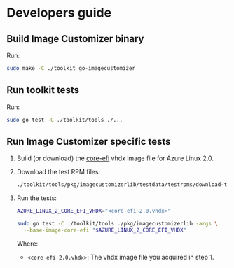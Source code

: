 # Developers guide

## Build Image Customizer binary

Run:

```bash
sudo make -C ./toolkit go-imagecustomizer
```

## Run toolkit tests

Run:

```bash
sudo go test -C ./toolkit/tools ./...
```

## Run Image Customizer specific tests

1. Build (or download) the
   [core-efi](https://github.com/microsoft/CBL-Mariner/blob/2.0/toolkit/imageconfigs/core-efi.json)
   vhdx image file for Azure Linux 2.0.

2. Download the test RPM files:

   ```bash
   ./toolkit/tools/pkg/imagecustomizerlib/testdata/testrpms/download-test-rpms.sh
   ```

3. Run the tests:

   ```bash
   AZURE_LINUX_2_CORE_EFI_VHDX="<core-efi-2.0.vhdx>"

   sudo go test -C ./toolkit/tools ./pkg/imagecustomizerlib -args \
     --base-image-core-efi "$AZURE_LINUX_2_CORE_EFI_VHDX"
   ```

   Where:

   - `<core-efi-2.0.vhdx>`: The vhdx image file you acquired in step 1.
